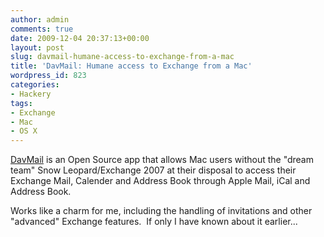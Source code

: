 ```yaml
---
author: admin
comments: true
date: 2009-12-04 20:37:13+00:00
layout: post
slug: davmail-humane-access-to-exchange-from-a-mac
title: 'DavMail: Humane access to Exchange from a Mac'
wordpress_id: 823
categories:
- Hackery
tags:
- Exchange
- Mac
- OS X
---
```


[DavMail](http://davmail.sourceforge.net/) is an Open Source app that allows Mac users without the "dream team" Snow Leopard/Exchange 2007 at their disposal to access their Exchange Mail, Calender and Address Book through Apple Mail, iCal and Address Book.

Works like a charm for me, including the handling of invitations and other "advanced" Exchange features.  If only I have known about it earlier...
